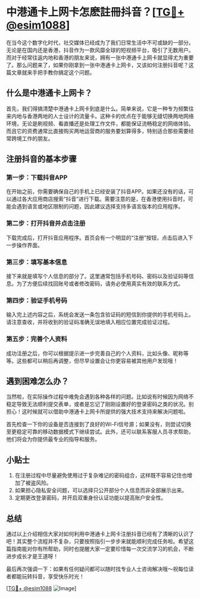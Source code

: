 # 中港通卡上网卡怎麽註冊抖音？[[TG💪+ @esim1088](https://t.me/s/esim1088)]

在当今这个数字化时代，社交媒体已经成为了我们日常生活中不可或缺的一部分。无论是在国内还是香港，抖音作为一款风靡全球的短视频平台，吸引了无数用户。而对于经常往返内地和香港的朋友来说，拥有一张中港通卡上网卡就显得尤为重要了。那么问题来了，如果你刚拿到一张中港通卡上网卡，又该如何注册抖音呢？这篇文章就来手把手教你搞定这个问题。

## 什么是中港通卡上网卡？

首先，我们得搞清楚中港通卡上网卡到底是什么。简单来说，它是一种专为频繁往来内地与香港两地的人士设计的流量卡。这种卡的优点在于能够无缝切换两地网络环境，无论是刷视频、看直播还是处理工作文件，都能保证流畅稳定的网络体验。而且它的资费通常比直接购买两地运营商的服务要划算得多，特别适合那些需要经常跨境工作的朋友。

## 注册抖音的基本步骤

### 第一步：下载抖音APP

在开始之前，你需要确保自己的手机上已经安装了抖音APP。如果还没有的话，可以通过各大应用商店搜索“抖音”进行下载。需要注意的是，在香港使用抖音时，可能会遇到语言或地区限制的问题，因此建议选择支持多语言版本的应用程序。

### 第二步：打开抖音并点击注册

下载完成后，打开抖音应用程序。首页会有一个明显的“注册”按钮，点击后进入下一步操作界面。

### 第三步：填写基本信息

接下来就是填写个人信息的部分了。这里通常包括手机号码、密码以及验证码等信息。为了方便后续找回账号或者修改密码，请务必使用真实有效的联系方式。

### 第四步：验证手机号码

输入完上述内容之后，系统会发送一条包含验证码的短信到你提供的手机号码上。请注意查收，并将收到的验证码准确无误地填入相应位置完成验证过程。

### 第五步：完善个人资料

成功注册之后，你可以根据提示进一步完善自己的个人资料，比如头像、昵称等等。这些都可以稍后再调整，但尽早设置会让你更容易被其他用户发现哦！

## 遇到困难怎么办？

当然啦，在实际操作过程中难免会遇到各种各样的问题。比如说有时候因为网络不稳定导致无法顺利提交表单，或者是忘记了刚刚设置好的登录密码之类的状况。别担心！这时候就可以借助中港通卡上网卡所提供的强大技术支持来解决问题啦。

首先检查一下你的设备是否连接到了良好的Wi-Fi信号源；如果没有，则尝试切换至更稳定可靠的移动数据模式下继续尝试。此外，还可以联系客服人员寻求帮助，他们将会为你提供最专业的指导和服务。

## 小贴士

1. 在注册过程中尽量避免使用过于复杂难记的密码组合，这样既不容易记住也增加了被盗风险。
2. 如果担心隐私安全问题，可以选择只公开部分个人信息而非全部展示出来。
3. 定期更改登录密码，并开启双重身份认证功能以提高账户安全性。

## 总结

通过以上介绍相信大家对如何利用中港通卡上网卡注册抖音已经有了清晰的认识了吧！其实整个流程并不复杂，只要按照指引一步步来就能顺利完成任务啦。希望这篇指南能对你有所帮助，同时也提醒大家一定要珍惜每一次交流学习的机会，不断进步成长才是王道呀！

最后再次强调一下：如果有任何疑问都可以随时找专业人士咨询解决哦～祝每位读者都能玩转抖音，享受快乐时光！

[[TG💪+ @esim1088](https://t.me/s/esim1088) ![Image](https://i.postimg.cc/4NQfJmqS/Snipaste-2025-05-13-00-14-12.png)]